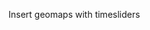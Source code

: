 Insert geomaps with timesliders


<iframe data-src="https://nyc-taxis.herokuapp.com/nyc-taxi-zone" 
        sandbox="allow-same-origin allow-scripts" 
        width="1500" 
        height="1500" 
        scrolling="no" 
        seamless="seamless" 
        frameborder="0">
        </iframe>
